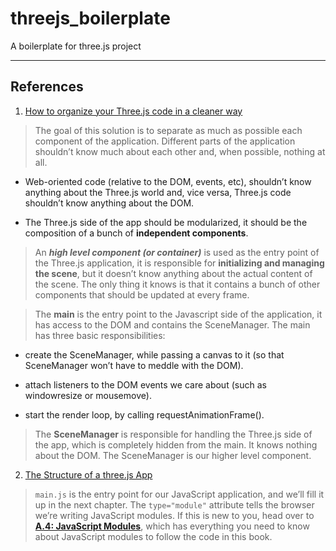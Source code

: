 # threejs_boilerplate

A boilerplate for three.js project

---

## References

1. [How to organize your Three.js code in a cleaner way](https://pierfrancesco-soffritti.medium.com/how-to-organize-the-structure-of-a-three-js-project-77649f58fa3f)

> The goal of this solution is to separate as much as possible each component of the application. Different parts of the application shouldn’t know much about each other and, when possible, nothing at all.


- Web-oriented code (relative to the DOM, events, etc), shouldn’t know anything about the Three.js world and, vice versa, Three.js code shouldn’t know anything about the DOM.

- The Three.js side of the app should be modularized, it should be the composition of a bunch of **independent components**.

> An **_high level component (or container)_** is used as the entry point of the Three.js application, it is responsible for **initializing and managing the scene**, but it doesn’t know anything about the actual content of the scene. The only thing it knows is that it contains a bunch of other components that should be updated at every frame.

> The **main** is the entry point to the Javascript side of the application, it has access to the DOM and contains the SceneManager. The main has three basic responsibilities:


- create the SceneManager, while passing a canvas to it (so that SceneManager won’t have to meddle with the DOM).

- attach listeners to the DOM events we care about (such as windowresize or mousemove).

- start the render loop, by calling requestAnimationFrame().

> The **SceneManager** is responsible for handling the Three.js side of the app, which is completely hidden from the main. It knows nothing about the DOM. The SceneManager is our higher level component.


2. [The Structure of a three.js App](https://discoverthreejs.com/book/first-steps/app-structure/)

> `main.js` is the entry point for our JavaScript application, and we’ll fill it up in the next chapter. The `type="module"` attribute tells the browser we’re writing JavaScript modules. If this is new to you, head over to **[A.4: JavaScript Modules](https://discoverthreejs.com/book/appendix/javascript-modules/)**, which has everything you need to know about JavaScript modules to follow the code in this book.
